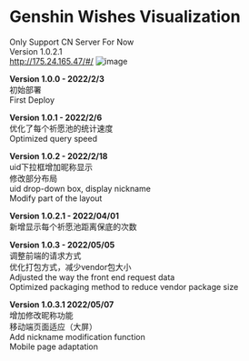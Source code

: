 # Genshin Wishes Visualization
Only Support CN Server For Now  
Version 1.0.2.1  
http://175.24.165.47/#/
![image](https://user-images.githubusercontent.com/67337861/166915310-f5661465-6206-480e-a732-cd506b6f2d99.png)

**Version 1.0.0 - 2022/2/3**  
初始部署  
First Deploy  
  
**Version 1.0.1 - 2022/2/6**  
优化了每个祈愿池的统计速度  
Optimized query speed  
  
**Version 1.0.2 - 2022/2/18**  
uid下拉框增加昵称显示  
修改部分布局  
uid drop-down box, display nickname  
Modify part of the layout  
  
**Version 1.0.2.1 - 2022/04/01**  
新增显示每个祈愿池距离保底的次数   
  
**Version 1.0.3 - 2022/05/05**  
调整前端的请求方式  
优化打包方式，减少vendor包大小  
Adjusted the way the front end request data  
Optimized packaging method to reduce vendor package size  
  
**Version 1.0.3.1 2022/05/07**  
增加修改昵称功能  
移动端页面适应（大屏）  
Add nickname modification function  
Mobile page adaptation  
  
